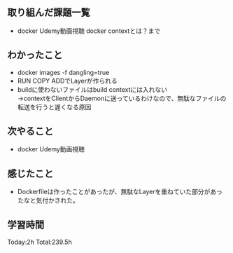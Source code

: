 ## 取り組んだ課題一覧
- docker Udemy動画視聴 docker contextとは？まで

## わかったこと
- docker images -f dangling=true
- RUN COPY ADDでLayerが作られる
- buildに使わないファイルはbuild contextには入れない  
→contextをClientからDaemonに送っているわけなので、無駄なファイルの転送を行うと遅くなる原因
  
## 次やること
- docker Udemy動画視聴
  
## 感じたこと
- Dockerfileは作ったことがあったが、無駄なLayerを重ねていた部分があったなと気付かされた。
  
## 学習時間
Today:2h
Total:239.5h
